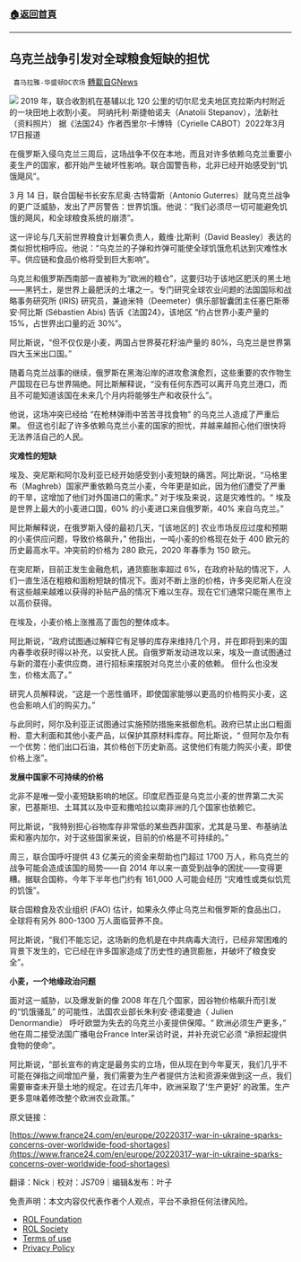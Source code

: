 ###  [:house:返回首頁](https://github.com/ourhimalayas/txt)
---


## 乌克兰战争引发对全球粮食短缺的担忧
` 喜马拉雅-华盛顿DC农场` [轉載自GNews](https://gnews.org/zh-hans/2194126/)

![](https://assets.gnews.org/wp-content/uploads/2022/03/96-pic.png)
2019 年，联合收割机在基辅以北 120 公里的切尔尼戈夫地区克拉斯内村附近的一块田地上收割小麦。 阿纳托利·斯捷帕诺夫（Anatolii Stepanov），法新社（资料照片）
据《法国24》作者西里尔·卡博特（Cyrielle CABOT）2022年3月17日报道

在俄罗斯入侵乌克兰三周后，这场战争不仅在本地，而且对许多依赖乌克兰重要小麦生产的国家，都开始产生破坏性影响。联合国警告称，北非已经开始感受到“饥饿飓风”。

3 月 14 日，联合国秘书长安东尼奥·古特雷斯（Antonio Guterres）就乌克兰战争的更广泛威胁，发出了严厉警告：世界饥饿。他说：“我们必须尽一切可能避免饥饿的飓风，和全球粮食系统的崩溃”。

这一评论与几天前世界粮食计划署负责人，戴维·比斯利（David Beasley）表达的类似担忧相呼应。他说：“乌克兰的子弹和炸弹可能使全球饥饿危机达到灾难性水平。供应链和食品价格将受到巨大影响”。

乌克兰和俄罗斯西南部一直被称为“欧洲的粮仓”，这要归功于该地区肥沃的黑土地——黑钙土，是世界上最肥沃的土壤之一。专门研究全球农业问题的法国国际和战略事务研究所 (IRIS) 研究员，兼迪米特（Deemeter）俱乐部智囊团主任塞巴斯蒂安·阿比斯 (Sébastien Abis) 告诉《法国24》，该地区 “约占世界小麦产量的 15%，占世界出口量的近 30%”。

阿比斯说，“但不仅仅是小麦，两国占世界葵花籽油产量的 80%，乌克兰是世界第四大玉米出口国。”

随着乌克兰战事的继续，俄罗斯在黑海沿岸的进攻愈演愈烈，这些重要的农作物生产国现在已与世界隔绝。阿比斯解释说，“没有任何东西可以离开乌克兰港口，而且不可能知道该国在未来几个月内将能够生产和收获什么”。

他说，这场冲突已经给 “在枪林弹雨中苦苦寻找食物” 的乌克兰人造成了严重后果。 但这也引起了许多依赖乌克兰小麦的国家的担忧，并越来越担心他们很快将无法养活自己的人民。

**灾难性的短缺**

埃及、突尼斯和阿尔及利亚已经开始感受到小麦短缺的痛苦。阿比斯说，“马格里布（Maghreb）国家严重依赖乌克兰小麦，今年更是如此，因为他们遭受了严重的干旱，这增加了他们对外国进口的需求。” 对于埃及来说，这是灾难性的。“ 埃及是世界上最大的小麦进口国，60% 的小麦进口来自俄罗斯，40% 来自乌克兰。”

阿比斯解释说，在俄罗斯入侵的最初几天，“[该地区的] 农业市场反应过度和预期的小麦供应问题，导致价格飙升，” 他指出，一吨小麦的价格现在处于 400 欧元的历史最高水平。冲突前的价格为 280 欧元，2020 年春季为 150 欧元。

在突尼斯，目前正发生金融危机，通货膨胀率超过 6%，在政府补贴的情况下，人们一直生活在粗粮和面粉短缺的情况下。面对不断上涨的价格，许多突尼斯人在没有这些越来越难以获得的补贴产品的情况下难以生存。现在它们通常只能在黑市上以高价获得。

在埃及，小麦价格上涨推高了面包的整体成本。

阿比斯说，“政府试图通过解释它有足够的库存来维持几个月，并在即将到来的国内春季收获时得以补充，以安抚人民。自俄罗斯发动进攻以来，埃及一直试图通过与新的潜在小麦供应商，进行招标来摆脱对乌克兰小麦的依赖。 但什么也没发生，价格太高了。”

研究人员解释说，“这是一个恶性循环，即使国家能够以更高的价格购买小麦，这也会影响人们的购买力。”

与此同时，阿尔及利亚正试图通过实施预防措施来抵御危机。政府已禁止出口粗面粉、意大利面和其他小麦产品，以保护其原材料库存。阿比斯说，“ 但阿尔及尔有一个优势：他们出口石油，其价格创下历史新高。这使他们有能力购买小麦，即使价格上涨”。

**发展中国家不可持续的价格**

北非不是唯一受小麦短缺影响的地区。印度尼西亚是乌克兰小麦的世界第二大买家，巴基斯坦、土耳其以及中亚和撒哈拉以南非洲的几个国家也依赖它。

阿比斯说，“我特别担心谷物库存非常低的某些西非国家，尤其是马里、布基纳法索和塞内加尔，对于这些国家来说，目前的价格是不可持续的。”

周三，联合国呼吁提供 43 亿美元的资金来帮助也门超过 1700 万人，称乌克兰的战争可能会造成该国的局势——自 2014 年以来一直受到战争的困扰——变得更糟。据联合国称，今年下半年也门约有 161,000 人可能会经历 “灾难性或类似饥荒的饥饿”。

联合国粮食及农业组织 (FAO) 估计，如果永久停止乌克兰和俄罗斯的食品出口，全球将有另外 800-1300 万人面临营养不良。

阿比斯说，“我们不能忘记，这场新的危机是在中共病毒大流行，已经非常困难的背景下发生的，它已经在许多国家造成了历史性的通货膨胀，并破坏了粮食安全”。

**小麦，一个地缘政治问题**

面对这一威胁，以及爆发新的像 ​​2008 年在几个国家，因谷物价格飙升而引发的“饥饿骚乱” 的可能性，法国农业部长朱利安·德诺曼迪（ Julien Denormandie） 呼吁欧盟为失去的乌克兰小麦提供保障。“ 欧洲必须生产更多，” 他在周二接受法国广播电台France Inter采访时说，并补充说它必须 “承担起提供食物的使命”。

阿比斯说，“部长宣布的肯定是最务实的立场，但从现在到今年夏天，我们几乎不可能在弹指之间增加产量，我们需要为生产者提供方法和资源来做到这一点，我们需要审查未开垦土地的规定。在过去几年中，欧洲采取了‘生产更好’ 的政策。生产更多意味着修改整个欧洲农业政策。”

原文链接：

[https://www.france24.com/en/europe/20220317-war-in-ukraine-sparks-concerns-over-worldwide-food-shortages](https://www.france24.com/en/europe/20220317-war-in-ukraine-sparks-concerns-over-worldwide-food-shortages)

翻译：Nick｜校对：JS709｜编辑&发布：叶子

 

免责声明：本文内容仅代表作者个人观点，平台不承担任何法律风险。

- [ROL Foundation](https://rolfoundation.org/)
- [ROL Society](https://rolsociety.org/)
- [Terms of use](https://gnews.org/terms-of-use-3/)
- [Privacy Policy](https://gnews.org/privacy-policy/)
